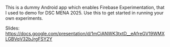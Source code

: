 This is a dummy Android app which enables Firebase Experimentation, that I used to demo for DSC MENA 2025.
Use this to get started in running your own experiments.

Slides: https://docs.google.com/presentation/d/1mCiANWK3txtD__eAfreGV19WMXLGBVqV32bJrgFSY2Y
